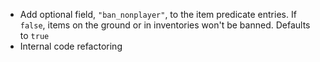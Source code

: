 - Add optional field, `"ban_nonplayer"`, to the item predicate entries. 
If `false`, items on the ground or in inventories won't be banned. 
Defaults to `true`
- Internal code refactoring